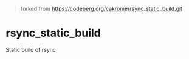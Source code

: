 > forked from https://codeberg.org/cakrome/rsync_static_build.git

# rsync_static_build

Static build of rsync
